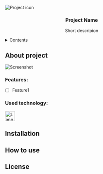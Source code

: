 ![Project icon](/relative/path/to/icon.svg?raw=true&sanitize=true "Optional title")  
<h3 align="center">Project Name</h3>
<p align="center">Short descripion</p>

<details>
  <summary>Contents</summary>
  <ol>
    <li><a href="#About-project">About project</a></li>
    <ul>
      <li><a href="#Features">Features</a></li>
      <li><a href="#Used-technology">Used technology</a></li>
    </ul>
    <li><a href="#Installation">Installation</a></li>
    <li><a href="#How-to-use">How to use?</a></li>
    <li><a href="#License">License</a></li>
  </ol>
</details>


## About project
![Screenshot](/screenshots/img.jpg?raw=true "Title")


### Features:
- [ ] Feature1


### Used technology:
<p>
  <a href="https://skillicons.dev">
    <img height="32" align="center" alt="Languages" src="https://skillicons.dev/icons?i=cs,py,java,mysql" />
  </a>
</p>

<!-- Add icons to this repo and change sorce in code
<h3>
<a title="Microsoft, Public domain, via Wikimedia Commons" href="https://commons.wikimedia.org/wiki/File:Logo_C_sharp.svg">
    <img width="32" align="center" alt="Logo C sharp" src="https://upload.wikimedia.org/wikipedia/commons/thumb/b/bd/Logo_C_sharp.svg/256px-Logo_C_sharp.svg.png"></a>
<span> . </span>
<a title="Xamarin Inc., Public domain, via Wikimedia Commons" href="https://commons.wikimedia.org/wiki/File:Xamarin_logo_and_wordmark.png">
    <img height="32" align="center" alt="Xamarin logo and wordmark" src="https://upload.wikimedia.org/wikipedia/commons/thumb/6/68/Xamarin_logo_and_wordmark.png/512px-Xamarin_logo_and_wordmark.png"></a>
<span> . </span>
<a title="www.python.org, GPL &lt;http://www.gnu.org/licenses/gpl.html&gt;, via Wikimedia Commons" href="https://commons.wikimedia.org/wiki/File:Python-logo-notext.svg">
    <img height="32" align="center" alt="Python-logo-notext" src="https://upload.wikimedia.org/wikipedia/commons/thumb/c/c3/Python-logo-notext.svg/64px-Python-logo-notext.svg.png"></a>
</h3>
-->


## Installation


## How to use


## License
